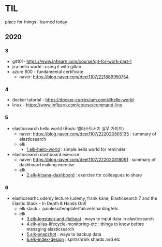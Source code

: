 # TIL
place for things I learned today

## 2020

### 3

- git101- https://www.inflearn.com/course/git-for-work-part-1
- jira hello world : using it with gitlab
- azure 900 - fundamental certificate
  - naver: https://blog.naver.com/deet1107/221889950754

### 4

- docker tutorial - https://docker-curriculum.com/#hello-world
- linux - https://www.inflearn.com/course/command-line

### 5

 - elasticsearch hello world (Book: 엘라스틱서치 실무 가이드) 
   - naver: https://blog.naver.com/deet1107/222020805135 : summary of elasticsearch
   - elk
     - [1.elk-hello-world](../../blob/master/elk/1.elk-hello-world.md) : simple hello world for reminder
 - elasticsearch dashboard exercise 
   - naver: https://blog.naver.com/deet1107/222020818091 : summary of dashboard making exercise
   - elk
     - [2.elk-kibana-dashboard](../../blob/master/elk/2.elk-kibana-dashboard.md) : exercise for colleagues to share 

### 6
  - elasticsearhc udemy lecture (udemy, frank kane, Elasticsearch 7 and the Elastic Stack - In Depth & Hands On!)
    - elk stack + painless/template/failure/sharding/etc 
    - elk 
      - [3.elk-logstash-and-fielbeat](../../blob/master/elk/3.elk-logstash-and-fielbeat.md) : ways to input data in elasticsearch
      - [4.elk-alias-lifecycle-monitoring-etc](../../blob/master/elk/4.elk-alias-lifecycle-monitoring-etc.md) : things to know before managing elasticsearch
      - [5.elk-snapshot](../../blob/master/elk/5.elk-snapshot.md) : ways to backup data
      - [6.elk-index-design](../../blob/master/elk/6.elk-index-design.md) : split/shrink shards and etc
